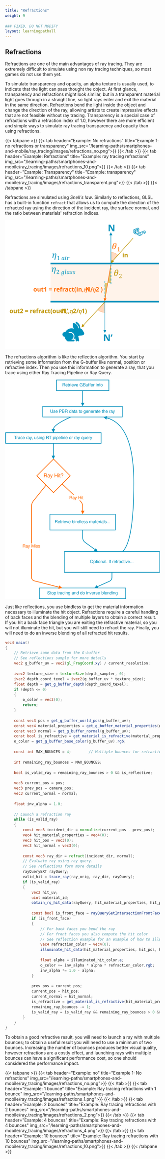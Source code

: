 ```yaml
---
title: "Refractions"
weight: 9

### FIXED, DO NOT MODIFY
layout: learningpathall
---
```


## Refractions

Refractions are one of the main advantages of ray tracing. They are extremely difficult to simulate using non ray tracing techniques, so most games do not use them yet.

To simulate transparency and opacity, an alpha texture is usually used, to indicate that the light can pass thought the object. At first glance, transparency and refractions might look similar, but in a transparent material light goes through in a straight line, so light rays enter and exit the material in the same direction. Refractions bend the light inside the object and change the direction of the ray, allowing artists to create impressive effects that are not feasible without ray tracing. Transparency is a special case of refractions with a refraction index of 1.0, however there are more efficient and simple ways to simulate ray tracing transparency and opacity than using refractions.

{{< tabpane >}}
  {{< tab header="Example: No refractions" title="Example 1: no refractions or transparency" img_src="/learning-paths/smartphones-and-mobile/ray_tracing/images/refractions_no.png">}} {{< /tab >}}
  {{< tab header="Example: Refractions" title="Example: ray tracing refractions" img_src="/learning-paths/smartphones-and-mobile/ray_tracing/images/refractions_10.png">}} {{< /tab >}}
  {{< tab header="Example: Transparency" title="Example: transparency" img_src="/learning-paths/smartphones-and-mobile/ray_tracing/images/refractions_transparent.png">}} {{< /tab >}}
{{< /tabpane >}}

Refractions are simulated using *Snell's law*. Similarly to reflections, GLSL has a built-in function `refract` that allows us to compute the direction of the refracted ray using the direction of the incident ray, the surface normal, and the ratio between materials' refraction indices.

![Diagram of refractions #center](images/refractions_diagram.svg "Diagram of refractions")

The refractions algorithm is like the reflection algorithm. You start by retrieving some information from the G-buffer like normal, position or refractive index. Then you use this information to generate a ray, that you trace using either Ray Tracing Pipeline or Ray Query.

![Diagram of our refraction algorithm #center](images/refractions_algorithm_diagram.drawio.svg "Diagram of our refraction algorithm")

Just like reflections, you use bindless to get the material information necessary to illuminate the hit object. Refractions require a careful handling of back faces and the blending of multiple layers to obtain a correct result. If you hit a back face triangle you are exiting the refractive material, so you will not illuminate the hit, but you will still need to refract the ray. Finally, you will need to do an inverse blending of all refracted hit results.


``` glsl
vec4 main()
{
    // Retrieve some data from the G-buffer
    // See reflections sample for more details
    vec2 g_buffer_uv = vec2(gl_FragCoord.xy) / current_resolution;

    ivec2 texture_size = textureSize(depth_sampler, 0);
    ivec2 depth_coord_texel = ivec2(g_buffer_uv * texture_size);
    float depth = get_g_buffer_depth(depth_coord_texel);
    if (depth <= 0)
    {
        o_color = vec3(0);
        return;
    }

    const vec3 pos = get_g_buffer_world_pos(g_buffer_uv);
    const vec4 material_properties = get_g_buffer_material_properties(g_buffer_uv);
    const vec3 normal = get_g_buffer_normal(g_buffer_uv);
    const bool is_refractive = get_material_is_refractive(material_properties);
    o_color = get_g_buffer_base_color(g_buffer_uv).rgb;

    const int MAX_BOUNCES = 4;        // Multiple bounces for refractions

    int remaining_ray_bounces = MAX_BOUNCES;

    bool is_valid_ray = remaining_ray_bounces > 0 && is_reflective;

    vec3 current_pos = pos;
    vec3 prev_pos = camera_pos;
    vec3 current_normal = normal;

    float inv_alpha = 1.0;

    // Launch a refraction ray
    while (is_valid_ray)
    {
        const vec3 incident_dir = normalize(current_pos - prev_pos);
        vec4 hit_material_properties = vec4(0);
        vec3 hit_pos = vec3(0);
        vec3 hit_normal = vec3(0);

        const vec3 ray_dir = refract(incident_dir, normal);
        // Evaluate ray using ray query.
        // See reflections form more details
        rayQueryEXT rayQuery;
        valid_hit = trace_ray(ray_orig, ray_dir, rayQuery);
        if (is_valid_ray)
        {
            vec2 hit_uv;
            uint material_id;
            obtain_rq_hit_data(rayQuery, hit_material_properties, hit_pos, hit_normal, hit_uv, material_id);

            const bool is_front_face = rayQueryGetIntersectionFrontFaceEXT(rayQuery, true);
            if (is_front_face)
            {
                // For back faces you bend the ray
                // For front faces you also compute the hit color
                // See reflection example for an example of how to illuminate a ray query hit
                vec4 refraction_color = vec4(0);
                illuminate_hit_data(hit_material_properties, hit_pos, hit_normal, hit_uv, material_id, illuminated_hit_color);

                float alpha = illuminated_hit_color.a;
                o_color += inv_alpha * alpha * refraction_color.rgb;
                inv_alpha *= 1.0 - alpha;
            }

            prev_pos = current_pos;
            current_pos = hit_pos;
            current_normal = hit_normal;
            is_refractive = get_material_is_refractive(hit_material_properties);
            remaining_ray_bounces -= 1;
            is_valid_ray = is_valid_ray && remaining_ray_bounces > 0 && is_refractive;
        }
    }
}
```

To obtain a good refractive result, you will need to launch a ray with multiple bounces; to obtain a useful result you will need to use a minimum of two bounces. Increasing the number of bounces produces better visual quality, however refractions are a costly effect, and launching rays with multiple bounces can have a significant performance cost, so one should considered the performance impact.

{{< tabpane >}}
  {{< tab header="Example: no" title="Example 1: No refractions" img_src="/learning-paths/smartphones-and-mobile/ray_tracing/images/refractions_no.png">}} {{< /tab >}}
  {{< tab header="Example: 1 bounce" title="Example: Ray tracing refractions with 1 bounce" img_src="/learning-paths/smartphones-and-mobile/ray_tracing/images/refractions_1.png">}} {{< /tab >}}
  {{< tab header="Example: 2 bounces" title="Example: Ray tracing refractions with 2 bounces" img_src="/learning-paths/smartphones-and-mobile/ray_tracing/images/refractions_2.png">}} {{< /tab >}}
  {{< tab header="Example: 4 bounces" title="Example: Ray tracing refractions with 4 bounces" img_src="/learning-paths/smartphones-and-mobile/ray_tracing/images/refractions_4.png">}} {{< /tab >}}
  {{< tab header="Example: 10 bounces" title="Example: Ray tracing refractions with 10 bounces" img_src="/learning-paths/smartphones-and-mobile/ray_tracing/images/refractions_10.png">}} {{< /tab >}}
{{< /tabpane >}}